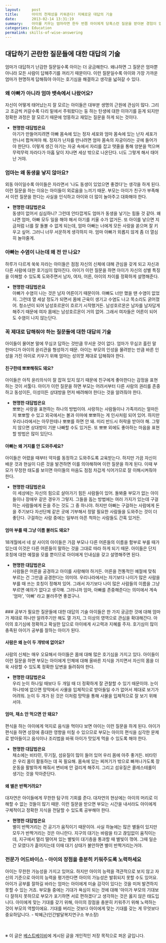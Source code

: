 ```yaml
---
layout:     post
title:      아이의 천재성을 키워준다! 지혜로운 대답의 기술
date:       2013-02-14 13:31:19
summary:    아이를 키우는 엄마라면 한두 번쯤 아이에게 당혹스런 질문을 받아본 경험이 있을 터. 이때 엄마는 아이의 질문에 어떻게 대답해야 할지 몰라 머뭇거리게 되곤 한다. 엄마가 어떤 대답을 해주느냐에 따라 아이의 사고 능력이 달라진다. 숨겨진 아이의 천재성까지도 일깨워주는 현명한 대답법
categories: Education
permalink: skills-of-wise-answering
---
```



## 대답하기 곤란한 질문들에 대한 대답의 기술

엄마가 대답하기 난감한 질문일수록 아이는 더 궁금해한다. 왜냐하면 그 질문은 엄마뿐 아니라 모든 사람이 답해주기를 꺼리기 때문이다. 이런 질문일수록 아이와 가장 가까운 엄마가 현명하게 답해줘야 아이는 호기심을 해결하고 생각을 넓혀갈 수 있다.


### 왜 아빠가 아니라 엄마 뱃속에서 나왔어요?

자신이 어떻게 태어났는지 잘 모르는 아이들은 대부분 생명의 근원에 관심이 많다. 그리고 조금씩 커갈수록 다리 밑에서 주워왔다는 둥 하는 탄생에 대한 이야기를 듣게 되지만 정확한 과정은 잘 모르기 때문에 엉뚱하고 재밌는 질문을 하게 되는 것이다.

* **현명한 대답법은요**       
아기가 만들어지려면 아빠 몸속에 있는 정자 세포와 엄마 몸속에 있는 난자 세포가 만나서 합쳐져야 해. 정자가 난자를 만나려면 엄마 몸속의 자궁이라는 곳에 들어가야 한단다. 이렇게 생긴 아기는 자궁 속에서 자리를 잡고 탯줄을 통해 양분을 먹으며 무럭무럭 자라다가 아홉 달이 지나면 세상 밖으로 나온단다. 너도 그렇게 해서 태어난 거야.


### 엄마는 왜 동생을 낳지 않아요?

외동 아이일수록 아이들은 자라면서 '나도 동생이 있었으면 좋겠다'는 생각을 하게 된다. 이런 질문을 하는 이유는 아이들이 외로움을 느끼기 때문. 부모는 아이가 친구가 부족해서 이런 질문을 한다는 사실을 인식하고 아이와 더 많이 놀아주고 대화해야 한다.

* **현명한 대답법은요**      
동생이 없어서 심심하니? 그런데 안타깝게도 엄마가 동생을 낳기는 힘들 것 같아. 왜냐면 엄마, 아빠 모두 일을 해야 해서 아기를 키울 수가 없거든. 또 아이를 낳으면 지금처럼 너를 잘 돌볼 수 없게 되는데, 엄마 아빠는 너에게 모든 사랑을 쏟으며 잘 키우고 싶어. 그러니 너무 서운하게 생각하지 마. 엄마 아빠가 외롭지 않게 좀 더 열심히 놀아줄게.


### 아빠는 수염이 나는데 왜 전 안 나요?

하루가 다르게 쑥쑥 자라는 아이들은 점점 자신의 신체에 대해 관심을 갖게 되고 자신과 다른 사람에 대한 호기심이 많아진다. 아이가 이런 질문을 하면 아이가 자신의 성별 특징을 이해할 수 있도록 도와주면서 남자, 여자, 어른, 아이의 차이를 정확하게 설명해준다.

* **현명한 대답법은요**     
아빠가 수염이 나는 것은 남자 어른이기 때문이야. 아빠도 너만 했을 땐 수염이 없었지. 그런데 열 세살 정도가 되면서 몸에 근육이 생기고 수염도 나고 목소리도 굵어졌어. 청소년이 되어 남성호르몬이 흐르기 시작했거든. 남성호르몬은 남자를 남자답게 해주기 때문에 여자 몸에는 남성호르몬이 거의 없어. 그래서 여자들은 어른이 되어도 수염이 나지 않는단다.



### 꼭 제대로 답해줘야 하는 질문들에 대한 대답의 기술
아이들이 물어본 말에 무심코 답하는 것만큼 무서운 것이 없다. 엄마가 무심코 흘린 말 한마디가 아이의 윤리관을 형성하기 때문. 아이는 부모의 인성을 물려받는 만큼 바른 인성을 가진 아이로 키우기 위해 엄마는 성의껏 제대로 답해줘야 한다.


#### 친구한테 뽀뽀해줘도 돼요?
아이들은 아직 윤리의식이 잘 잡혀 있지 않기 때문에 친구에게 좋아한다는 감정을 표현하는 것이 서툴다. 아이가 이런 질문을 하면 부모는 어려서부터 다른 사람의 권리를 존중하고 동성이든, 이성이든 상대방을 먼저 배려해야 한다는 것을 알려줘야 한다.

* **현명한 대답법은요**       
뽀뽀는 사랑을 표현하는 하나의 방법이야. 사랑하는 사람들이나 가족끼리는 얼마든지 뽀뽀할 수 있고 외국에서는 볼과 이마에 뽀뽀하는 게 인사처럼 되어 있어. 하지만 우리나라에서는 아무한테나 뽀뽀를 하면 안 돼. 미리 반드시 허락을 받아야 해. 그렇지 않으면 상대방이 기분 나빠할 수도 있거든. 또 뽀뽀 외에도 좋아하는 마음을 표현할 방법은 많이 있단다.


#### 아빠는 왜 거지를 안 도와주세요?
아이들은 어렸을 때부터 약자를 동정하고 도와주도록 교육받는다. 하지만 가끔 자신이 배운 것과 현실이 다른 것을 발견하면 이를 의아해하며 이런 질문을 하게 된다. 이때 부모가 무정한 태도를 보이면 아이들의 마음도 점점 차갑게 식어가므로 잘 이해시켜줘야 한다.

* **현명한 대답법은요**      
이 세상에는 자신의 힘으로 살아가기 힘든 사람들이 있어. 돌봐줄 부모가 없는 아이들이나 장애우 같은 경우가 그렇지. 그들을 돕는 방법에는 여러 가지가 있는데 구걸하는 사람들에게 돈을 주는 것도 그 중 하나야. 하지만 아빠는 구걸하는 사람에게 돈을 주기보다 자선단체 같은 곳에 기부해서 정말 필요한 사람들을 도와주는 것이 더 좋단다. 구걸하는 사람 중에는 일부러 아픈 척하는 사람들도 간혹 있거든.


#### 엄마 부를 때 그냥 이름 불러도 돼요?
18개월에서 네 살 사이의 아이들은 가끔 부모나 다른 어른들의 이름을 함부로 부를 때가 있는데 이것은 다른 어른들이 말하는 것을 그대로 따라 하게 되기 때문. 아이들은 단지 호칭에 대한 예절을 모를 뿐이므로 아이에게 인내심을 갖고 설명해주면 된다.

* **현명한 대답법은요**     
사람들은 어른을 공경하고 아이를 사랑해야 하거든. 어른을 전통적인 예절에 맞춰 부르는 건 그만큼 공경한다는 의미야. 우리나라에서는 자기보다 나이가 많은 사람을 부를 때 쓰는 호칭이 정해져 있어. 그래서 자기보다 나이 많은 사람들의 이름을 그냥 부르면 예의가 없다고 생각해. 그러니까 엄마, 아빠를 존중해준다는 의미에서 계속 '엄마', '아빠' 라고 불러주면 좋겠구나.


<br />
### 공부가 필요한 질문들에 대한 대답의 기술
아이들은 한 가지 궁금한 것에 대해 엄마가 제대로 하나만 알려주기만 해도 열 가지, 그 이상의 영역으로 관심을 확대해간다. 아이의 호기심에 정확하고 확실한 답으로 아이에게 사고력과 지혜를 주자. 호기심이 많이 충족된 아이가 공부를 잘하는 아이가 된다.


#### 사람은 왜 눈이 두 개밖에 없어요?
사람의 신체는 매우 오묘해서 아이들은 몸에 대해 많은 호기심을 가지고 있다. 아이들이 이런 질문을 하면 부모는 아이에게 인체에 대해 올바른 지식을 가지면서 자신의 몸을 더욱 사랑할 수 있도록 정확한 답변을 들려줘야 한다.

* **현명한 대답법은요**        
우리 눈이 하나일 때보다 두 개일 때 더 정확하게 잘 관찰할 수 있기 때문이야. 눈이 하나밖에 없으면 망막에서 사물을 입체적으로 받아들일 수가 없어서 제대로 보기가 어려워. 눈이 두 개가 된 것은 이처럼 망막을 통해 사물을 입체적으로 잘 보기 위해서야.


#### 엄마, 채소 안 먹으면 안 돼요?
편식을 하는 아이에게 억지로 음식을 먹이다 보면 아이는 이런 질문을 하게 된다. 아이가 편식을 하면 성장에 중대한 영향을 미칠 수 있으므로 부모는 아이의 편식을 심각한 문제로 받아들이고 음식이나 조리법을 바꿔 아이가 맛있게 먹을 수 있도록 해야 한다.

* **현명한 대답법은요**      
채소에는 비타민, 무기질, 섬유질이 많이 들어 있어 우리 몸에 아주 좋거든. 비타민은 우리 몸이 활동하는 데 꼭 필요해. 몸속에 있는 찌꺼기가 밖으로 빠져나가도록 장 운동을 활발하게 해줘서 변비에 안 걸리게 해주지. 그리고 섬유질은 콜레스테롤이 생기는 것을 막아준단다.


#### 왜 별은 반짝거려요?
대자연은 아이들에게 무한한 탐구의 기회를 준다. 대자연의 현상에는 아이의 머리로 이해할 수 없는 것들이 많기 때문. 이런 질문을 받으면 부모는 시간을 내서라도 아이에게 구체적이고 정확한 지식을 전달할 수 있도록 공부해야 한다.

* **현명한 대답법은요**       
별이 반짝거리는 건 공기가 움직이기 때문이야. 사실 하늘에는 많은 별들이 있지만 모두가 반짝거리는 것은 아니란다. 지구의 대기는 바람을 타고 끊임없이 움직이는데, 지구에서 멀리 떨어져 있는 별빛이 대기층을 통과할 때 별빛이 꺾여. 그때 일순간 모였다가 흩어지는데 이때 대기 상태가 불안하면 별이 반짝거리는거야.



### 전문가 어드바이스 - 아이의 장점을 충분히 키워주도록 노력하세요

아이는 무한한 가능성을 가지고 있어요. 하지만 아이의 능력을 객관적으로 보지 않고 자신의 기준으로 아이의 능력을 평가한다면 아이의 가능성은 발휘되지 못할 수도 있어요. 아이가 공부를 잘하길 바라는 엄마는 아이에게 미술 감각이 있다는 것을 미처 발견하지 못할 수 있는 거죠. 부모들 중에는 기대가 욕심이 되는 것에 대해 '아이가 부모의 기대보다 잘하지 못하므로 부모가 포기하면 서로 편하겠다'고 생각하는 것은 옳지 않은 태도입니다. 아이에게 맞는 기대를 갖기 위해, 아이의 장점을 충분히 키워주기 위해 노력하는 것이 부모의 역할이에요. 기대를 버리는 것보다 아이에게 맞는 기대를 갖는 게 무엇보다 중요하답니다.   - 박혜근(인간발달복지연구소 부소장)


<br /><br />
※ 이 글은 [베스트베이비](http://www.ibestbaby.co.kr)에 게시된 글을 개인적인 저장 목적으로 퍼온 글입니다.